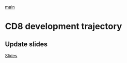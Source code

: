 [main](https://scrippspipkinlab.github.io/CD8_DEV_SC/)
# CD8 development trajectory

## Update slides
[Slides](CD8_DEV_SC/x_update_slides/)
